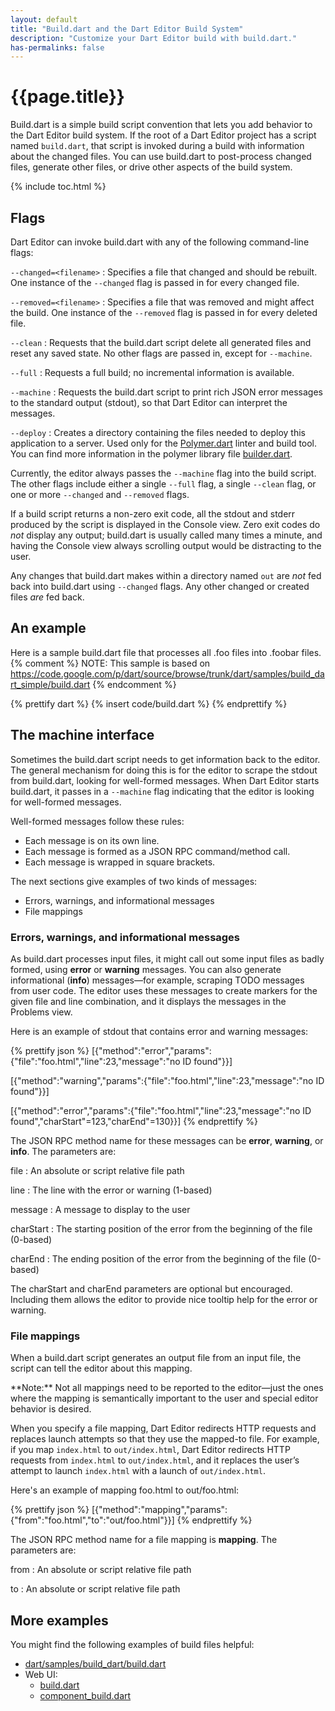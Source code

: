 ```yaml
---
layout: default
title: "Build.dart and the Dart Editor Build System"
description: "Customize your Dart Editor build with build.dart."
has-permalinks: false
---
```


# {{page.title}} 

Build.dart is a simple build script convention
that lets you add behavior to the Dart Editor build system.
If the root of a Dart Editor project has a script named `build.dart`,
that script is invoked during a build
with information about the changed files.
You can use build.dart to post-process changed files,
generate other files,
or drive other aspects of the build system.  

{% include toc.html %}


## Flags

Dart Editor can invoke build.dart with
any of the following command-line flags:

`--changed=<filename>`
: Specifies a file that changed and should be rebuilt.
  One instance of the `--changed` flag is passed in for every changed file.

`--removed=<filename>`
: Specifies a file that was removed and might affect the build.
  One instance of the `--removed` flag is passed in for every deleted file.

`--clean`
: Requests that the build.dart script delete all generated files
  and reset any saved state.
  No other flags are passed in,
  except for `--machine`.

`--full`
: Requests a full build;
  no incremental information is available.

`--machine`
: Requests the build.dart script
  to print rich JSON error messages to the standard output (stdout),
  so that Dart Editor can interpret the messages.

`--deploy`
: Creates a directory containing the files needed to deploy this
  application to a server.
  Used only for the <a href="/polymer-dart">Polymer.dart</a>
  linter and build tool.
  You can find more information in the polymer library file
  [builder.dart](https://code.google.com/p/dart/source/browse/trunk/dart/pkg/polymer/lib/builder.dart).

Currently, the editor always passes the `--machine` flag
into the build script.
The other flags include either a single `--full` flag,
a single `--clean` flag,
or one or more `--changed` and `--removed` flags.

If a build script returns a non-zero exit code,
all the stdout and stderr produced by the script
is displayed in the Console view.
Zero exit codes do _not_ display any output;
build.dart is usually called many times a minute,
and having the Console view always scrolling output
would be distracting to the user.

Any changes that build.dart makes within a directory named `out`
are _not_ fed back into build.dart using `--changed` flags.
Any other changed or created files _are_ fed back.


## An example

Here is a sample build.dart file
that processes all .foo files into .foobar files.
{% comment %}
NOTE: This sample is based on
https://code.google.com/p/dart/source/browse/trunk/dart/samples/build_dart_simple/build.dart
{% endcomment %}

{% prettify dart %}
{% insert code/build.dart %}
{% endprettify %}


## The machine interface

Sometimes the build.dart script needs to
get information back to the editor.
The general mechanism for doing this is
for the editor to scrape the stdout from build.dart,
looking for well-formed messages.
When Dart Editor starts build.dart,
it passes in a `--machine` flag
indicating that the editor is looking for
well-formed messages.

Well-formed messages follow these rules:

* Each message is on its own line.
* Each message is formed as a JSON RPC command/method call.
* Each message is wrapped in square brackets.

The next sections give examples of two kinds of messages:

* Errors, warnings, and informational messages
* File mappings

### Errors, warnings, and informational messages

As build.dart processes input files,
it might call out some input files as badly formed,
using **error** or **warning** messages.
You can also generate informational (**info**) messages—for
example, scraping TODO messages from user code.
The editor uses these messages
to create markers for the given file and line combination,
and it displays the messages in the Problems view.

Here is an example of stdout
that contains error and warning messages:

{% prettify json %}
[{"method":"error","params":{"file":"foo.html","line":23,"message":"no ID found"}}]

[{"method":"warning","params":{"file":"foo.html","line":23,"message":"no ID found"}}]

[{"method":"error","params":{"file":"foo.html","line":23,"message":"no ID found","charStart"=123,"charEnd"=130}}]
{% endprettify %}

The JSON RPC method name for these messages
can be **error**, **warning**, or **info**.
The parameters are:

file
: An absolute or script relative file path

line
: The line with the error or warning (1-based)

message
: A message to display to the user

charStart
: The starting position of the error from the beginning of the file (0-based)

charEnd
: The ending position of the error from the beginning of the file (0-based)

The charStart and charEnd parameters are optional but encouraged.
Including them allows the editor to provide
nice tooltip help for the error or warning.


### File mappings

When a build.dart script generates an output file from an input file,
the script can tell the editor about this mapping.

<aside class="alert alert-info" markdown="1">
**Note:**
Not all mappings need to be reported to the editor—just
the ones where the mapping is semantically important to the user
and special editor behavior is desired.
</aside>

When you specify a file mapping,
Dart Editor redirects HTTP requests
and replaces launch attempts
so that they use the mapped-to file.
For example,
if you map `index.html` to `out/index.html`,
Dart Editor redirects HTTP requests from `index.html` to `out/index.html`,
and it replaces the user’s attempt to launch `index.html`
with a launch of `out/index.html`.

Here's an example of mapping foo.html to out/foo.html:

{% prettify json %}
[{"method":"mapping","params":{"from":"foo.html","to":"out/foo.html"}}]
{% endprettify %}

The JSON RPC method name for a file mapping is **mapping**.
The parameters are:

from
: An absolute or script relative file path

to
: An absolute or script relative file path


## More examples

You might find the following examples of build files helpful:

* [dart/samples/build_dart/build.dart](https://code.google.com/p/dart/source/browse/trunk/dart/samples/build_dart/build.dart)
* Web UI: 
   * [build.dart](https://github.com/dart-lang/web-ui/blob/master/build.dart)
   * [component_build.dart](https://github.com/dart-lang/web-ui/blob/master/lib/component_build.dart)
